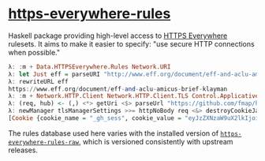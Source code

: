 [https-everywhere-rules](https://github.com/fmap/https-everywhere-rules)
========================================================================

Haskell package providing high-level access to [HTTPS Everywhere][1]
rulesets. It aims to make it easier to specify: "use secure HTTP
connections when possible."

  [1]: https://www.eff.org/https-everywhere

```haskell
λ: :m + Data.HTTPSEverywhere.Rules Network.URI
λ: let Just eff = parseURI "http://www.eff.org/document/eff-and-aclu-amicus-brief-klayman"
λ: rewriteURL eff
https://www.eff.org/document/eff-and-aclu-amicus-brief-klayman
λ: :m + Network.HTTP.Client Network.HTTP.Client.TLS Control.Applicative Control.Lens
λ: (req, hub) <- (,) <*> getUri <$> parseUrl "https://github.com/fmap/https-everywhere-rules"
λ: newManager tlsManagerSettings >>= httpNoBody req <&> destroyCookieJar . responseCookieJar >>= mapM (rewriteCookie hub)
[Cookie {cookie_name = "_gh_sess", cookie_value = "eyJzZXNzaW9uX2lkIjoiNjBlM2FiOTIxNTdhZTNhNDE5YWQ0ZTk4ZWQzNDRjMjEiLCJzcHlfcmVwbyI6ImZtYXAvaHR0cHMtZXZlcnl3aGVyZS1ydWxlcyIsInNweV9yZXBvX2F0IjoxNDA4ODk2OTM2LCJfY3NyZl90b2tlbiI6IktkbTlwN2JqNGptVmhrYjFIUm9BbkV0a1JTQXRDUXJid2g4VWo4N1g0Q1U9In0%3D--d378daa262b8c12bb82246d5de6b3adc353a3db7", cookie_expiry_time = 3013-12-25 00:00:00 UTC, cookie_domain = "github.com", cookie_path = "/", cookie_creation_time = 2014-08-24 16:15:37.815144 UTC, cookie_last_access_time = 2014-08-24 16:15:37.815144 UTC, cookie_persistent = False, cookie_host_only = True, cookie_secure_only = True, cookie_http_only = True},Cookie {cookie_name = "logged_in", cookie_value = "no", cookie_expiry_time = 2034-08-24 16:15:36 UTC, cookie_domain = "github.com", cookie_path = "/", cookie_creation_time = 2014-08-24 16:15:37.815144 UTC, cookie_last_access_time = 2014-08-24 16:15:37.815144 UTC, cookie_persistent = True, cookie_host_only = False, cookie_secure_only = True, cookie_http_only = True}]
```

The rules database used here varies with the installed version of
[`https-everywhere-rules-raw`][2], which is versioned consistently with
upstream releases.

  [2]: https://github.com/fmap/https-everywhere-rules-raw
